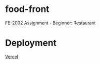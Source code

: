 # food-front

FE-2002 Assignment - Beginner: Restaurant

# Deployment
[Vercel](https://food-front-gamma.vercel.app/)
